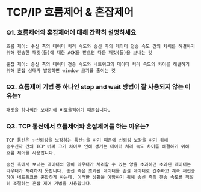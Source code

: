 # TCP/IP 흐름제어 & 혼잡제어
### Q1. 흐름제어와 혼잡제어에 대해 간략히 설명하세요
```
흐름 제어: 수신 측의 데이터 처리 속도와 송신 측의 데이터 전송 속도 간의 차이를 해결하기 위해 전송한 패킷(들)에 대한 ACK을 받으면 다음 패킷(들)을 보내는 것 

혼잡 제어: 송신 측의 데이터 전송 속도와 네트워크의 데이터 처리 속도의 차이를 해결하기 위해 혼잡 상태가 발생하면 window 크기를 줄이는 것 
```
### Q2. 흐름제어 기법 중 하나인 stop and wait 방법이 잘 사용되지 않는 이유는?
```
패킷을 하나씩만 보내기에 비효율적이기 때문입니다. 
```
### Q3. TCP 통신에서 흐름제어와 혼잡제어를 하는 이유는?
```
TCP 통신은 ✨신뢰성을 보장하는 통신✨을 하기 때문에 신뢰성 보장을 하기 위해 
송수신자 간의 TCP 버퍼 크기 차이로 인해 생기는 데이터 처리 속도 차이를 해결하기 위해 흐름 제어를 사용합니다.

송신 측에서 보내는 데이터의 양이 라우터가 처리할 수 있는 양을 초과하면 초과된 데이터는 라우터가 처리하지 못합니다. 송신 측은 초과된 데이터를 손실 데이터로 간주하고 계속 재전송하여 네트워크를 혼잡하게 하는데, 이러한 상황을 예방하기 위해 송신 측의 전송 속도를 적절히 조절하는 혼잡 제어 기법을 사용합니다. 
```